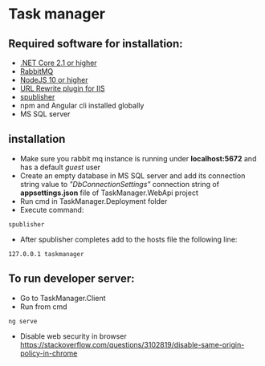 # Task manager


## Required software for installation:

* [.NET Core 2.1 or higher](https://dotnet.microsoft.com/download)
* [RabbitMQ](https://www.rabbitmq.com/download.html)
* [NodeJS 10 or higher](https://nodejs.org/en/)
* [URL Rewrite plugin for IIS](https://www.iis.net/downloads/microsoft/url-rewrite)
* [spublisher](https://github.com/suzdorf/spublisher) 
* npm and Angular cli installed globally
* MS SQL server

## installation


* Make sure you rabbit mq instance is running under **localhost:5672** and has a default *guest*  user
* Create an empty database in MS SQL server and add its connection string value to *"DbConnectionSettings"* connection string of **appsettings.json**  file of  TaskManager.WebApi project
* Run cmd in TaskManager.Deployment folder
* Execute command:
```
spublisher
```
* After spublisher completes add to the hosts file the following line:
```
127.0.0.1 taskmanager
```
## To run developer server:

* Go to TaskManager.Client
* Run from cmd
```
ng serve
```
* Disable web security in browser 
https://stackoverflow.com/questions/3102819/disable-same-origin-policy-in-chrome
